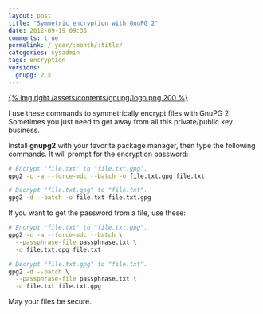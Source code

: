 ```yaml
---
layout: post
title: "Symmetric encryption with GnuPG 2"
date: 2012-09-19 09:36
comments: true
permalink: /:year/:month/:title/
categories: sysadmin
tags: encryption
versions:
  gnupg: 2.x
---
```


[{% img right /assets/contents/gnupg/logo.png 200 %}][gnupg]

I use these commands to symmetrically encrypt files with GnuPG 2. Sometimes you
just need to get away from all this private/public key business.

Install **gnupg2** with your favorite package manager, then type the following
commands. It will prompt for the encryption password:

```bash
# Encrypt "file.txt" to "file.txt.gpg".
gpg2 -c -a --force-mdc --batch -o file.txt.gpg file.txt

# Decrypt "file.txt.gpg" to "file.txt".
gpg2 -d --batch -o file.txt file.txt.gpg
```

If you want to get the password from a file, use these:

```bash
# Encrypt "file.txt" to "file.txt.gpg".
gpg2 -c -a --force-mdc --batch \
  --passphrase-file passphrase.txt \
  -o file.txt.gpg file.txt

# Decrypt "file.txt.gpg" to "file.txt".
gpg2 -d --batch \
  --passphrase-file passphrase.txt \
  -o file.txt file.txt.gpg
```

May your files be secure.

[gnupg]: http://www.gnupg.org
